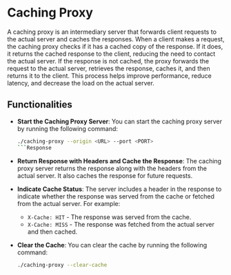 # Caching Proxy

A caching proxy is an intermediary server that forwards client requests to the actual server and caches the responses. When a client makes a request, the caching proxy checks if it has a cached copy of the response. If it does, it returns the cached response to the client, reducing the need to contact the actual server. If the response is not cached, the proxy forwards the request to the actual server, retrieves the response, caches it, and then returns it to the client. This process helps improve performance, reduce latency, and decrease the load on the actual server.

## Functionalities

- **Start the Caching Proxy Server**: You can start the caching proxy server by running the following command:
    ```sh
    ./caching-proxy --origin <URL> --port <PORT>
    ```Response

- **Return Response with Headers and Cache the Response**: The caching proxy server returns the response along with the headers from the actual server. It also caches the response for future requests.

- **Indicate Cache Status**: The server includes a header in the response to indicate whether the response was served from the cache or fetched from the actual server. For example:
    - `X-Cache: HIT` - The response was served from the cache.
    - `X-Cache: MISS` - The response was fetched from the actual server and then cached.

- **Clear the Cache**: You can clear the cache by running the following command:
    ```sh
    ./caching-proxy --clear-cache
    ```
